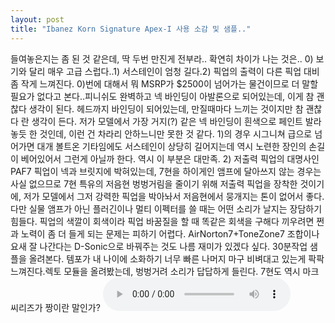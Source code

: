 ```yaml
---
layout: post
title: "Ibanez Korn Signature Apex-I 사용 소감 및 샘플.."
---
```


들여놓은지는 좀 된 것 같은데, 딱 두번 만진게 전부라..
확연히 차이가 나는 것은..
0) 보기와 달리 매우 고급 스럽다..1) 서스테인이 엄청 길다.2) 픽업의 출력이 다른 픽업 대비 좀 작게 느껴진다.
0)번에 대해서 뭐 MSRP가 $2500이 넘어가는 물건이므로 더 말할 필요가 없다고 본다..피니쉬도 완벽하고 넥 바인딩이 아발론으로 되어있는데, 이게 참 괜찮다 생각이 된다. 헤드까지 바인딩이 되어있는데, 만질때마다 느끼는 것이지만 참 괜찮다 란 생각이 든다. 저가 모델에서 가장 거지(?) 같은 넥 바인딩이 흰색으로 페인트 발라놓듯 한 것인데, 이런 건 차라리 안하느니만 못한 것 같다. 
1)의 경우 시그니쳐 급으로 넘어가면 대개 볼트온 기타임에도 서스테인이 상당히 길어지는데 역시 노련한 장인의 손길이 베어있어서 그런게 아닐까 한다. 역시 이 부분은 대만족.
2) 저출력 픽업의 대명사인 PAF7 픽업이 넥과 브릿지에 박혀있는데, 7현을 하이게인 앰프에 달아쓰지 않는 경우는 사실 없으므로 7현 특유의 저음현 벙벙거림을 줄이기 위해 저출력 픽업을 장착한 것이기에, 저가 모델에서 그저 강력한 픽업을 박아놔서 저음현에서 뭉개지는 톤이 없어서 좋다. 다만 실물 앰프가 아닌 플러긴이나 멀티 이펙터를 쓸 때는 어떤 소리가 날지는 장담하기 힘들다. 픽업의 색깔이 회색이라 픽업 바꿈질을 할 때 똑같은 회색을 구해다 끼우려면 쩐과 노력이 좀 더 들게 되는 문제는 피하기 어렵다.
AirNorton7+ToneZone7 조합이나 요새 잘 나간다는 D-Sonic으로 바꿔주는 것도 나름 재미가 있겠다 싶다. 
30분작업 샘플을 올려본다. 템포가 내 나이에 소화하기 너무 빠른 나머지 마구 비벼대고 있는게 팍팍 느껴진다.렉토 모듈을 올려봤는데, 벙벙거려 소리가 답답하게 들린다. 7현도 역시 마크씨리즈가 짱이란 말인가?
<audio src="/assets/images/a24d8c44521214f1856932671f5fed4a.mp3" controls preload></audio>



